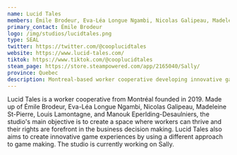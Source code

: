 ```yaml
---
name: Lucid Tales
members: Émile Brodeur, Eva-Léa Longue Ngambi, Nicolas Galipeau, Madeleine St-Pierre, Louis Lamontagne, Manouk Eperlding-Desaulniers
primary_contact: Émile Brodeur
logo: /img/studios/lucidtales.png
type: SEAL
twitter: https://twitter.com/@cooplucidtales
website: https://www.lucid-tales.com/
tiktok: https://www.tiktok.com/@cooplucidtales
steam_page: https://store.steampowered.com/app/2165040/Sally/
province: Quebec
description: Montreal-based worker cooperative developing innovative game experiences while prioritizing worker rights in business decision-making. Working on [_Sally_](https://www.lucid-tales.com/sally).
---
```


Lucid Tales is a worker cooperative from Montréal founded in 2019. Made up of Émile Brodeur, Eva-Léa Longue Ngambi, Nicolas Galipeau, Madeleine St-Pierre, Louis Lamontagne, and Manouk Eperlding-Desaulniers, the studio's main objective is to create a space where workers can thrive and their rights are forefront in the business decision making. Lucid Tales also aims to create innovative game experiences by using a different approach to game making. The studio is currently working on Sally.
